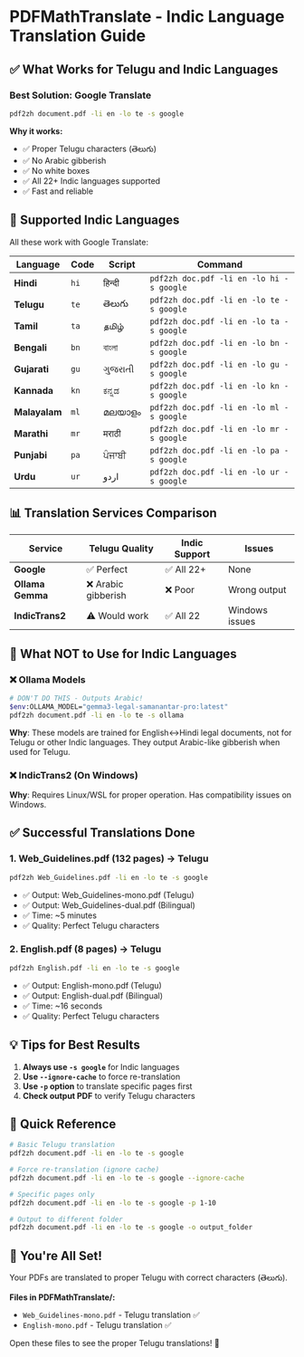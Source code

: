 # PDFMathTranslate - Indic Language Translation Guide

## ✅ What Works for Telugu and Indic Languages

### **Best Solution: Google Translate**

```bash
pdf2zh document.pdf -li en -lo te -s google
```

**Why it works:**
- ✅ Proper Telugu characters (తెలుగు)
- ✅ No Arabic gibberish
- ✅ No white boxes
- ✅ All 22+ Indic languages supported
- ✅ Fast and reliable

## 🎯 Supported Indic Languages

All these work with Google Translate:

| Language | Code | Script | Command |
|----------|------|--------|---------|
| **Hindi** | `hi` | हिन्दी | `pdf2zh doc.pdf -li en -lo hi -s google` |
| **Telugu** | `te` | తెలుగు | `pdf2zh doc.pdf -li en -lo te -s google` |
| **Tamil** | `ta` | தமிழ் | `pdf2zh doc.pdf -li en -lo ta -s google` |
| **Bengali** | `bn` | বাংলা | `pdf2zh doc.pdf -li en -lo bn -s google` |
| **Gujarati** | `gu` | ગુજરાતી | `pdf2zh doc.pdf -li en -lo gu -s google` |
| **Kannada** | `kn` | ಕನ್ನಡ | `pdf2zh doc.pdf -li en -lo kn -s google` |
| **Malayalam** | `ml` | മലയാളം | `pdf2zh doc.pdf -li en -lo ml -s google` |
| **Marathi** | `mr` | मराठी | `pdf2zh doc.pdf -li en -lo mr -s google` |
| **Punjabi** | `pa` | ਪੰਜਾਬੀ | `pdf2zh doc.pdf -li en -lo pa -s google` |
| **Urdu** | `ur` | اردو | `pdf2zh doc.pdf -li en -lo ur -s google` |

## 📊 Translation Services Comparison

| Service | Telugu Quality | Indic Support | Issues |
|---------|----------------|---------------|--------|
| **Google** | ✅ Perfect | ✅ All 22+ | None |
| **Ollama Gemma** | ❌ Arabic gibberish | ❌ Poor | Wrong output |
| **IndicTrans2** | ⚠️ Would work | ✅ All 22 | Windows issues |

## 🚫 What NOT to Use for Indic Languages

### ❌ Ollama Models

```bash
# DON'T DO THIS - Outputs Arabic!
$env:OLLAMA_MODEL="gemma3-legal-samanantar-pro:latest"
pdf2zh document.pdf -li en -lo te -s ollama
```

**Why**: These models are trained for English↔Hindi legal documents, not for Telugu or other Indic languages. They output Arabic-like gibberish when used for Telugu.

### ❌ IndicTrans2 (On Windows)

**Why**: Requires Linux/WSL for proper operation. Has compatibility issues on Windows.

## ✅ Successful Translations Done

### 1. Web_Guidelines.pdf (132 pages) → Telugu
```bash
pdf2zh Web_Guidelines.pdf -li en -lo te -s google
```
- ✅ Output: Web_Guidelines-mono.pdf (Telugu)
- ✅ Output: Web_Guidelines-dual.pdf (Bilingual)
- ✅ Time: ~5 minutes
- ✅ Quality: Perfect Telugu characters

### 2. English.pdf (8 pages) → Telugu
```bash
pdf2zh English.pdf -li en -lo te -s google
```
- ✅ Output: English-mono.pdf (Telugu)
- ✅ Output: English-dual.pdf (Bilingual)
- ✅ Time: ~16 seconds
- ✅ Quality: Perfect Telugu characters

## 💡 Tips for Best Results

1. **Always use `-s google`** for Indic languages
2. **Use `--ignore-cache`** to force re-translation
3. **Use `-p` option** to translate specific pages first
4. **Check output PDF** to verify Telugu characters

## 📝 Quick Reference

```bash
# Basic Telugu translation
pdf2zh document.pdf -li en -lo te -s google

# Force re-translation (ignore cache)
pdf2zh document.pdf -li en -lo te -s google --ignore-cache

# Specific pages only
pdf2zh document.pdf -li en -lo te -s google -p 1-10

# Output to different folder
pdf2zh document.pdf -li en -lo te -s google -o output_folder
```

## 🎉 You're All Set!

Your PDFs are translated to proper Telugu with correct characters (తెలుగు).

**Files in PDFMathTranslate/:**
- `Web_Guidelines-mono.pdf` - Telugu translation ✅
- `English-mono.pdf` - Telugu translation ✅

Open these files to see the proper Telugu translations! 🎊


